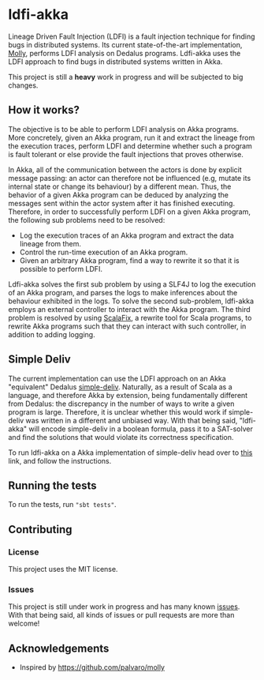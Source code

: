 # ldfi-akka

Lineage Driven Fault Injection (LDFI) is a fault injection technique for finding bugs in distributed systems. Its current state-of-the-art implementation, [Molly](https://github.com/palvaro/molly), performs LDFI analysis on Dedalus programs. Ldfi-akka uses the LDFI approach to find bugs in distributed systems written in Akka.

This project is still a **heavy** work in progress and will be subjected to big changes.

## How it works?

The objective is to be able to perform LDFI analysis on Akka programs. More concretely, given an Akka program, run it and extract the lineage from the execution traces, perform LDFI and determine whether such a program is fault tolerant or else provide the fault injections that proves otherwise.

In Akka, all of the communication between the actors is done by explicit message passing: an actor can therefore not be influenced (e.g, mutate its internal state or change its behaviour) by a different mean. Thus, the behavior of a given Akka program can be deduced by analyzing the messages sent within the actor system after it has finished executing. Therefore, in order to successfully perform LDFI on a given Akka program, the following sub problems need to be resolved: 
 * Log the execution traces of an Akka program and extract the data lineage from them. 
 * Control the run-time execution of an Akka program. 
 * Given an arbitrary Akka program, find a way to rewrite it so that it is possible to perform LDFI.

Ldfi-akka solves the first sub problem by using a SLF4J to log the execution of an Akka program, and parses the logs to make inferences about the behaviour exhibited in the logs. To solve the second sub-problem, ldfi-akka employs an external controller to interact with the Akka program. The third problem is resolved by using [ScalaFix](https://github.com/scalacenter/scalafix), a rewrite tool for Scala programs, to rewrite Akka programs such that they can interact with such controller, in addition to adding logging.
 
## Simple Deliv

The current implementation can use the LDFI approach on an Akka "equivalent" Dedalus [simple-deliv](https://github.com/palvaro/molly/blob/master/src/test/resources/examples_ft/delivery/simplog.ded). Naturally, as a result of Scala as a language, and therefore Akka by extension, being fundamentally different from Dedalus: the discrepancy in the number of ways to write a given program is large. Therefore, it is unclear whether this would work if simple-deliv was written in a different and unbiased way. With that being said, "ldfi-akka" will encode simple-deliv in a boolean formula, pass it to a SAT-solver and find the solutions that would violate its correctness specification.

To run ldfi-akka on a Akka implementation of simple-deliv head over to [this](https://github.com/ghidei/simpledeliv) link, and follow the instructions. 

## Running the tests
To run the tests, run `"sbt tests"`.

## Contributing

### License
This project uses the MIT license.

### Issues

This project is still under work in progress and has many known [issues](https://github.com/KTH/ldfi-akka/issues). With that being said, all kinds of issues or pull requests are more than welcome!


## Acknowledgements

* Inspired by https://github.com/palvaro/molly

